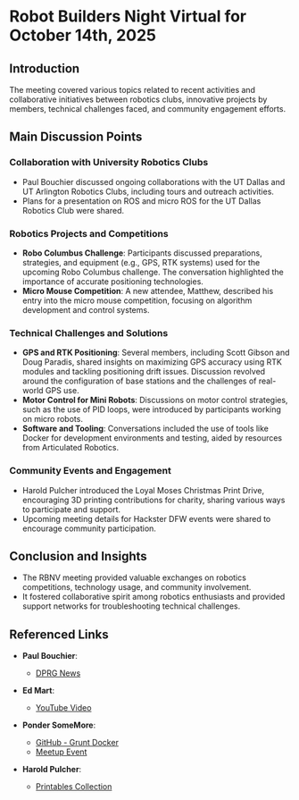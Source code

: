 # Robot Builders Night Virtual for October 14th, 2025

## Introduction
The meeting covered various topics related to recent activities and collaborative initiatives between robotics clubs, innovative projects by members, technical challenges faced, and community engagement efforts.

## Main Discussion Points

### Collaboration with University Robotics Clubs
- Paul Bouchier discussed ongoing collaborations with the UT Dallas and UT Arlington Robotics Clubs, including tours and outreach activities.
- Plans for a presentation on ROS and micro ROS for the UT Dallas Robotics Club were shared.

### Robotics Projects and Competitions
- **Robo Columbus Challenge**: Participants discussed preparations, strategies, and equipment (e.g., GPS, RTK systems) used for the upcoming Robo Columbus challenge. The conversation highlighted the importance of accurate positioning technologies.
- **Micro Mouse Competition**: A new attendee, Matthew, described his entry into the micro mouse competition, focusing on algorithm development and control systems.

### Technical Challenges and Solutions
- **GPS and RTK Positioning**: Several members, including Scott Gibson and Doug Paradis, shared insights on maximizing GPS accuracy using RTK modules and tackling positioning drift issues. Discussion revolved around the configuration of base stations and the challenges of real-world GPS use.
- **Motor Control for Mini Robots**: Discussions on motor control strategies, such as the use of PID loops, were introduced by participants working on micro robots.
- **Software and Tooling**: Conversations included the use of tools like Docker for development environments and testing, aided by resources from Articulated Robotics.

### Community Events and Engagement
- Harold Pulcher introduced the Loyal Moses Christmas Print Drive, encouraging 3D printing contributions for charity, sharing various ways to participate and support.
- Upcoming meeting details for Hackster DFW events were shared to encourage community participation.

## Conclusion and Insights
- The RBNV meeting provided valuable exchanges on robotics competitions, technology usage, and community involvement.
- It fostered collaborative spirit among robotics enthusiasts and provided support networks for troubleshooting technical challenges.

## Referenced Links
- **Paul Bouchier**:
  - [DPRG News](https://www.dprg.org/category/news/page/7/)
  
- **Ed Mart**:
  - [YouTube Video](https://youtu.be/gS4rOqNDTBk?si=wErY5K5s_H7_VUfV)
  
- **Ponder SomeMore**:
  - [GitHub - Grunt Docker](https://github.com/pondersome/grunt_docker)
  - [Meetup Event](https://www.meetup.com/hackster-dfw/events/311396569/)
  
- **Harold Pulcher**:
  - [Printables Collection](https://www.printables.com/@LoyalMoses/collections/2647544)